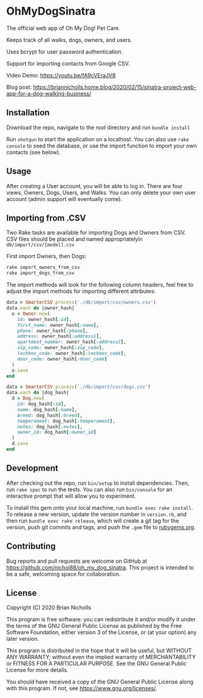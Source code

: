 # OhMyDogSinatra

The official web app of Oh My Dog! Pet Care.

Keeps track of all walks, dogs, owners, and users.

Uses bcrypt for user password authentication.

Support for importing contacts from Google CSV.

Video Demo: https://youtu.be/fA9cVEraJV8

Blog post: https://briannicholls.home.blog/2020/02/15/sinatra-project-web-app-for-a-dog-walking-business/

## Installation

Download the repo, navigate to the root directory and run `bundle install`

Run `shotgun` to start the application on a localhost. You can also use `rake console` to seed the database, or use the import function to import your own contacts (see below).

## Usage

After creating a User account, you will be able to log in. There are four views, Owners, Dogs, Users, and Walks. You can only delete your own user account (admin support will eventually come).

## Importing from .CSV

Two Rake tasks are available for importing Dogs and Owners from CSV.
CSV files should be placed and named appropriatelyin `db/import/csv/[model].csv`

First import Owners, then Dogs:

   ```ruby
   rake import_owners_from_csv
   rake import_dogs_from_csv
   ```
   The import methods will look for the following column headers, feel free to adjust the import methods for importing different attributes:

   ```ruby
   data = SmarterCSV.process('./db/import/csv/owners.csv')
   data.each do |owner_hash|
     o = Owner.new(
       id: owner_hash[:id],
       first_name: owner_hash[:name],
       phone: owner_hash[:phone],
       address: owner_hash[:address1],
       apartment_number: owner_hash[:address2],
       zip_code: owner_hash[:zip_code],
       lockbox_code: owner_hash[:lockbox_code],
       door_code: owner_hash[:door_code]
     )
     o.save
   end

   data = SmarterCSV.process('./db/import/csv/dogs.csv')
   data.each do |dog_hash|
     d = Dog.new(
       id: dog_hash[:id],
       name: dog_hash[:name],
       breed: dog_hash[:breed],
       temperament: dog_hash[:temperament],
       notes: dog_hash[:notes],
       owner_id: dog_hash[:owner_id]
     )
     d.save
   end
   ```

## Development

After checking out the repo, run `bin/setup` to install dependencies. Then, run `rake spec` to run the tests. You can also run `bin/console` for an interactive prompt that will allow you to experiment.

To install this gem onto your local machine, run `bundle exec rake install`. To release a new version, update the version number in `version.rb`, and then run `bundle exec rake release`, which will create a git tag for the version, push git commits and tags, and push the `.gem` file to [rubygems.org](https://rubygems.org).

## Contributing

Bug reports and pull requests are welcome on GitHub at https://github.com/nichol88/oh_my_dog_sinatra. This project is intended to be a safe, welcoming space for collaboration.

## License

Copyright (C) 2020 Brian Nicholls

This program is free software: you can redistribute it and/or modify
it under the terms of the GNU General Public License as published by
the Free Software Foundation, either version 3 of the License, or
(at your option) any later version.

This program is distributed in the hope that it will be useful,
but WITHOUT ANY WARRANTY; without even the implied warranty of
MERCHANTABILITY or FITNESS FOR A PARTICULAR PURPOSE.  See the
GNU General Public License for more details.

You should have received a copy of the GNU General Public License
along with this program.  If not, see <https://www.gnu.org/licenses/>.
